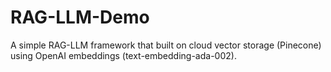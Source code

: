 # RAG-LLM-Demo

A simple RAG-LLM framework that built on cloud vector storage (Pinecone) using OpenAI embeddings (text-embedding-ada-002).
